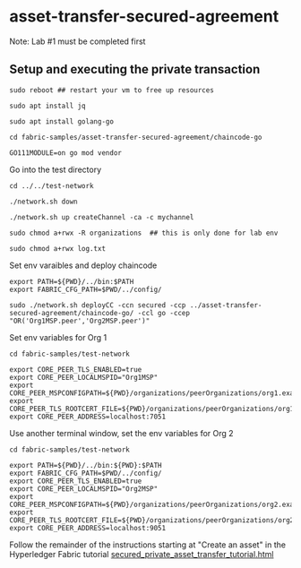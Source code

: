 # asset-transfer-secured-agreement
Note: Lab #1 must be completed first

## Setup and executing the private transaction

```
sudo reboot ## restart your vm to free up resources
```
```
sudo apt install jq
```
```
sudo apt install golang-go
```
```
cd fabric-samples/asset-transfer-secured-agreement/chaincode-go
```
```
GO111MODULE=on go mod vendor
```
Go into the test directory
```
cd ../../test-network
```
```
./network.sh down  
```
```
./network.sh up createChannel -ca -c mychannel
```
```
sudo chmod a+rwx -R organizations  ## this is only done for lab env
```
```
sudo chmod a+rwx log.txt
```
Set env varaibles and deploy chaincode
```
export PATH=${PWD}/../bin:$PATH
export FABRIC_CFG_PATH=$PWD/../config/
```
```
sudo ./network.sh deployCC -ccn secured -ccp ../asset-transfer-secured-agreement/chaincode-go/ -ccl go -ccep "OR('Org1MSP.peer','Org2MSP.peer')"
```

Set env variables for Org 1
```
cd fabric-samples/test-network
```
```
export CORE_PEER_TLS_ENABLED=true
export CORE_PEER_LOCALMSPID="Org1MSP"
export CORE_PEER_MSPCONFIGPATH=${PWD}/organizations/peerOrganizations/org1.example.com/users/Admin@org1.example.com/msp
export CORE_PEER_TLS_ROOTCERT_FILE=${PWD}/organizations/peerOrganizations/org1.example.com/peers/peer0.org1.example.com/tls/ca.crt
export CORE_PEER_ADDRESS=localhost:7051
```

Use another terminal window, set the env variables for Org 2
```
cd fabric-samples/test-network
```
```
export PATH=${PWD}/../bin:${PWD}:$PATH
export FABRIC_CFG_PATH=$PWD/../config/
export CORE_PEER_TLS_ENABLED=true
export CORE_PEER_LOCALMSPID="Org2MSP"
export CORE_PEER_MSPCONFIGPATH=${PWD}/organizations/peerOrganizations/org2.example.com/users/Admin@org2.example.com/msp
export CORE_PEER_TLS_ROOTCERT_FILE=${PWD}/organizations/peerOrganizations/org2.example.com/peers/peer0.org2.example.com/tls/ca.crt
export CORE_PEER_ADDRESS=localhost:9051
```

Follow the remainder of the instructions starting at "Create an asset" in the Hyperledger Fabric tutorial [secured_private_asset_transfer_tutorial.html](https://hyperledger-fabric.readthedocs.io/en/latest/secured_asset_transfer/secured_private_asset_transfer_tutorial.html#create-an-asset)

